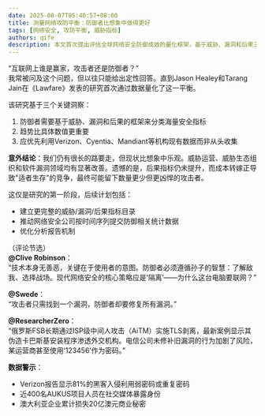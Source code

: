 ```yaml
---
date: 2025-08-07T05:40:57+08:00
title: 测量网络攻防平衡：防御者比想象中做得更好
tags: [网络安全, 攻防平衡, 威胁指标]
authors: qife
description: 本文首次提出评估全球网络安全防御成效的量化框架，基于威胁、漏洞和后果三大维度分析Verizon等机构数据，揭示防御体系虽存在不足但整体呈改善趋势，尤其威胁运营和软件漏洞领域进步显著。
---
```


“互联网上谁是赢家，攻击者还是防御者？”  
我常被问及这个问题，但以往只能给出定性回答。直到Jason Healey和Tarang Jain在《Lawfare》发表的研究首次通过数据量化了这一平衡。  

该研究基于三个关键洞察：  
1. 防御者需要基于威胁、漏洞和后果的框架来分类海量安全指标  
2. 趋势比具体数值更重要  
3. 应优先利用Verizon、Cyentia、Mandiant等机构现有数据而非从头收集  

**意外结论**：我们仍有很长的路要走，但现状比想象中乐观。威胁运营、威胁生态组织和软件漏洞领域均有显著改善。遗憾的是，后果指标仍未提升，而成本转嫁正导致"适者生存"的竞争，最终可能留下数量更少但更凶悍的攻击者。  

这仅是研究的第一阶段，后续计划包括：  
- 建立更完整的威胁/漏洞/后果指标目录  
- 推动网络安全公司按时间序列提交防御相关统计数据  
- 优化分析报告机制  

（评论节选）  
**@Clive Robinson**：  
“技术本身无善恶，关键在于使用者的意图。防御者必须遵循孙子的智慧：了解敌我、选择战场。现代网络安全的核心策略应是‘隔离’——为什么这台电脑要联网？”  

**@Swede**：  
“攻击者只需找到一个漏洞，防御者却要修复所有漏洞。”  

**@ResearcherZero**：  
“俄罗斯FSB长期通过ISP级中间人攻击（AiTM）实施TLS剥离，最新案例显示其伪造卡巴斯基安装程序渗透外交机构。电信公司未修补旧漏洞的行为加剧了风险，某运营商甚至使用‘123456’作为密码。”  

**数据警示**：  
- Verizon报告显示81%的黑客入侵利用弱密码或重复密码  
- 近400名AUKUS项目人员在社交媒体暴露身份  
- 澳大利亚企业累计损失20亿澳元商业秘密